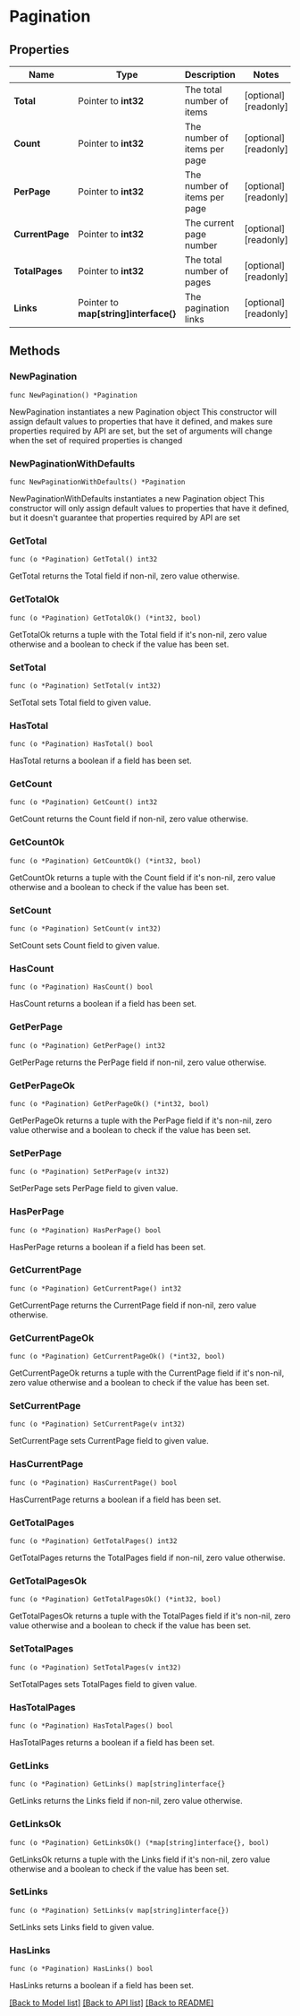# Pagination

## Properties

Name | Type | Description | Notes
------------ | ------------- | ------------- | -------------
**Total** | Pointer to **int32** | The total number of items | [optional] [readonly] 
**Count** | Pointer to **int32** | The number of items per page | [optional] [readonly] 
**PerPage** | Pointer to **int32** | The number of items per page | [optional] [readonly] 
**CurrentPage** | Pointer to **int32** | The current page number | [optional] [readonly] 
**TotalPages** | Pointer to **int32** | The total number of pages | [optional] [readonly] 
**Links** | Pointer to **map[string]interface{}** | The pagination links | [optional] [readonly] 

## Methods

### NewPagination

`func NewPagination() *Pagination`

NewPagination instantiates a new Pagination object
This constructor will assign default values to properties that have it defined,
and makes sure properties required by API are set, but the set of arguments
will change when the set of required properties is changed

### NewPaginationWithDefaults

`func NewPaginationWithDefaults() *Pagination`

NewPaginationWithDefaults instantiates a new Pagination object
This constructor will only assign default values to properties that have it defined,
but it doesn't guarantee that properties required by API are set

### GetTotal

`func (o *Pagination) GetTotal() int32`

GetTotal returns the Total field if non-nil, zero value otherwise.

### GetTotalOk

`func (o *Pagination) GetTotalOk() (*int32, bool)`

GetTotalOk returns a tuple with the Total field if it's non-nil, zero value otherwise
and a boolean to check if the value has been set.

### SetTotal

`func (o *Pagination) SetTotal(v int32)`

SetTotal sets Total field to given value.

### HasTotal

`func (o *Pagination) HasTotal() bool`

HasTotal returns a boolean if a field has been set.

### GetCount

`func (o *Pagination) GetCount() int32`

GetCount returns the Count field if non-nil, zero value otherwise.

### GetCountOk

`func (o *Pagination) GetCountOk() (*int32, bool)`

GetCountOk returns a tuple with the Count field if it's non-nil, zero value otherwise
and a boolean to check if the value has been set.

### SetCount

`func (o *Pagination) SetCount(v int32)`

SetCount sets Count field to given value.

### HasCount

`func (o *Pagination) HasCount() bool`

HasCount returns a boolean if a field has been set.

### GetPerPage

`func (o *Pagination) GetPerPage() int32`

GetPerPage returns the PerPage field if non-nil, zero value otherwise.

### GetPerPageOk

`func (o *Pagination) GetPerPageOk() (*int32, bool)`

GetPerPageOk returns a tuple with the PerPage field if it's non-nil, zero value otherwise
and a boolean to check if the value has been set.

### SetPerPage

`func (o *Pagination) SetPerPage(v int32)`

SetPerPage sets PerPage field to given value.

### HasPerPage

`func (o *Pagination) HasPerPage() bool`

HasPerPage returns a boolean if a field has been set.

### GetCurrentPage

`func (o *Pagination) GetCurrentPage() int32`

GetCurrentPage returns the CurrentPage field if non-nil, zero value otherwise.

### GetCurrentPageOk

`func (o *Pagination) GetCurrentPageOk() (*int32, bool)`

GetCurrentPageOk returns a tuple with the CurrentPage field if it's non-nil, zero value otherwise
and a boolean to check if the value has been set.

### SetCurrentPage

`func (o *Pagination) SetCurrentPage(v int32)`

SetCurrentPage sets CurrentPage field to given value.

### HasCurrentPage

`func (o *Pagination) HasCurrentPage() bool`

HasCurrentPage returns a boolean if a field has been set.

### GetTotalPages

`func (o *Pagination) GetTotalPages() int32`

GetTotalPages returns the TotalPages field if non-nil, zero value otherwise.

### GetTotalPagesOk

`func (o *Pagination) GetTotalPagesOk() (*int32, bool)`

GetTotalPagesOk returns a tuple with the TotalPages field if it's non-nil, zero value otherwise
and a boolean to check if the value has been set.

### SetTotalPages

`func (o *Pagination) SetTotalPages(v int32)`

SetTotalPages sets TotalPages field to given value.

### HasTotalPages

`func (o *Pagination) HasTotalPages() bool`

HasTotalPages returns a boolean if a field has been set.

### GetLinks

`func (o *Pagination) GetLinks() map[string]interface{}`

GetLinks returns the Links field if non-nil, zero value otherwise.

### GetLinksOk

`func (o *Pagination) GetLinksOk() (*map[string]interface{}, bool)`

GetLinksOk returns a tuple with the Links field if it's non-nil, zero value otherwise
and a boolean to check if the value has been set.

### SetLinks

`func (o *Pagination) SetLinks(v map[string]interface{})`

SetLinks sets Links field to given value.

### HasLinks

`func (o *Pagination) HasLinks() bool`

HasLinks returns a boolean if a field has been set.


[[Back to Model list]](../README.md#documentation-for-models) [[Back to API list]](../README.md#documentation-for-api-endpoints) [[Back to README]](../README.md)


